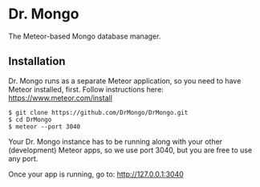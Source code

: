 # Dr. Mongo

The Meteor-based Mongo database manager.

## Installation

Dr. Mongo runs as a separate Meteor application, so you need to have Meteor installed, first. Follow instructions here: https://www.meteor.com/install

```
$ git clone https://github.com/DrMongo/DrMongo.git
$ cd DrMongo
$ meteor --port 3040
```
Your Dr. Mongo instance has to be running along with your other (development) Meteor apps, so we use port 3040, but you are free to use any port.

Once your app is running, go to: http://127.0.0.1:3040
